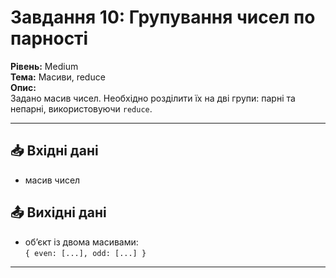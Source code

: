 # Завдання 10: Групування чисел по парності  

**Рівень:** Medium  
**Тема:** Масиви, reduce  
**Опис:**  
Задано масив чисел. Необхідно розділити їх на дві групи: парні та непарні, використовуючи `reduce`.  

---  

## 📥 Вхідні дані
- масив чисел  

## 📤 Вихідні дані
- об’єкт із двома масивами:  
  `{ even: [...], odd: [...] }`  

---